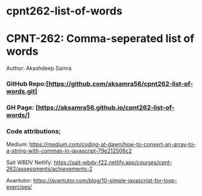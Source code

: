 # cpnt262-list-of-words
# CPNT-262: Comma-seperated list of words
Author: Akashdeep Samra

### GitHub Repo:[https://github.com/aksamra56/cpnt262-list-of-words.git]
### GH Page: [https://aksamra56.github.io/cpnt262-list-of-words/]

### Code attributions; 
Medium: https://medium.com/coding-at-dawn/how-to-convert-an-array-to-a-string-with-commas-in-javascript-79e212506c2

Sait WBDV Netlify: https://sait-wbdv-f22.netlify.app/courses/cpnt-262/assessments/achievements-2

Avantutor: https://avantutor.com/blog/10-simple-javascript-for-loop-exercises/
